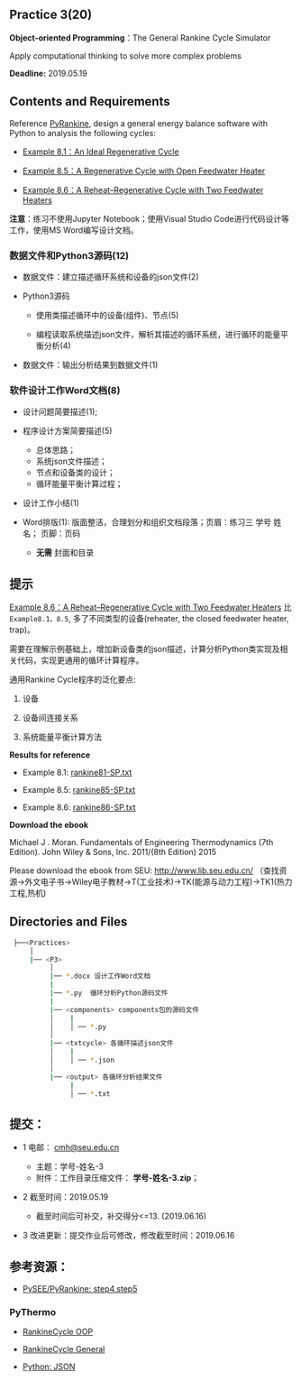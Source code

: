 ## Practice 3(20)

**Object-oriented Programming**：The General Rankine Cycle Simulator 

Apply computational thinking to solve more complex problems

**Deadline:**  2019.05.19

## Contents and Requirements

Reference [PyRankine](https://github.com/PySEE/PyRankine), design a general energy balance software with Python to analysis the following cycles:

* [Example 8.1：An Ideal Regenerative Cycle](./rankine81.md)

* [Example 8.5：A Regenerative Cycle with Open Feedwater Heater](./rankine85.md)
 
* [Example 8.6：A Reheat–Regenerative Cycle with Two Feedwater Heaters](./rankine86.md) 

**注意**：练习不使用Jupyter Notebook；使用Visual Studio Code进行代码设计等工作，使用MS Word编写设计文档。

### 数据文件和Python3源码(12)

* 数据文件：建立描述循环系统和设备的json文件(2)

* Python3源码
 
   * 使用类描述循环中的设备(组件)、节点(5)

   * 编程读取系统描述json文件，解析其描述的循环系统，进行循环的能量平衡分析(4)

* 数据文件：输出分析结果到数据文件(1)
  
### 软件设计工作Word文档(8)

* 设计问题简要描述(1); 

* 程序设计方案简要描述(5)
  * 总体思路；   
  * 系统json文件描述；
  * 节点和设备类的设计；
  * 循环能量平衡计算过程；

* 设计工作小结(1)

* Word排版(1): 版面整洁，合理划分和组织文档段落；页眉：练习三 学号 姓名； 页脚：页码 

  * **无需** 封面和目录

## 提示

[Example 8.6：A Reheat–Regenerative Cycle with Two Feedwater Heaters](./rankine86.md) 比 `Example8.1，8.5`, 多了不同类型的设备(reheater, the closed feedwater heater, trap)。

需要在理解示例基础上，增加新设备类的json描述，计算分析Python类实现及相关代码，实现更通用的循环计算程序。

通用Rankine Cycle程序的泛化要点:

1.  设备

2.  设备间连接关系

3.  系统能量平衡计算方法

**Results for reference**

* Example 8.1: [rankine81-SP.txt](./rankine81-SP.txt)

* Example 8.5: [rankine85-SP.txt](./rankine85-SP.txt)

* Example 8.6: [rankine86-SP.txt](./rankine86-SP.txt)

**Download the ebook**

Michael J . Moran. Fundamentals of Engineering Thermodynamics (7th Edition).  John Wiley & Sons, Inc. 2011/(8th Edition) 2015

Please download the ebook from SEU: http://www.lib.seu.edu.cn/ （查找资源->外文电子书->Wiley电子教材->T(工业技术)->TK(能源与动力工程)->TK1(热力工程,热机)

## Directories and Files

```bash
 ├──<Practices>
     │ 
     |── <P3>
          │ 
          |── *.docx 设计工作Word文档
          |
          |── *.py  循环分析Python源码文件
          |
          |── <components> components包的源码文件
          │    |
          │    │ ── *.py
          │   
          |── <txtcycle> 各循环描述json文件
          │    |
          │    │ ── *.json
          │ 
          |── <output> 各循环分析结果文件
               |
               │ ── *.txt
``` 

## 提交：

* 1 电邮： cmh@seu.edu.cn
   * 主题：学号-姓名-3
   * 附件：工作目录压缩文件： **学号-姓名-3.zip**；

* 2 截至时间：2019.05.19
   * 截至时间后可补交，补交得分<=13. (2019.06.16)

* 3 改进更新：提交作业后可修改，修改截至时间：2019.06.16

## 参考资源：

* [PySEE/PyRankine: step4,step5](https://github.com/PySEE/PyRankine)

### PyThermo

* [RankineCycle OOP](http://nbviewer.ipython.org/github/PySEE/home/tree/S2019/notebook/Unit4-1-PyThermo-RankineCycle-OOP.ipynb)

* [RankineCycle General](http://nbviewer.ipython.org/github/PySEE/home/tree/S2019/notebook/Unit4-2-PyThermo-RankineCycle-General.ipynb)

* [Python: JSON](http://nbviewer.ipython.org/github/PySEE/home/tree/S2019/notebook/Unit4-3-PyThermo-Python-JSON.ipynb)

